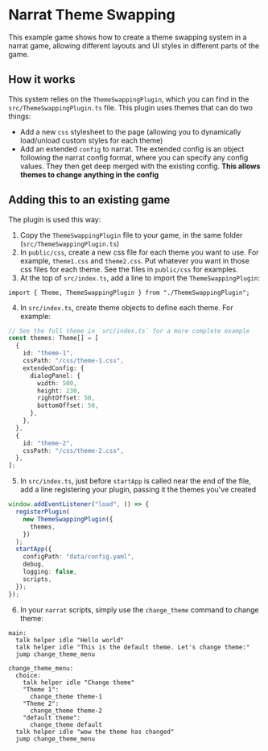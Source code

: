 # Narrat Theme Swapping

This example game shows how to create a theme swapping system in a narrat game, allowing different layouts and UI styles in different parts of the game.

## How it works

This system relies on the `ThemeSwappingPlugin`, which you can find in the `src/ThemeSwappingPlugin.ts` file. This plugin uses themes that can do two things:

- Add a new `css` stylesheet to the page (allowing you to dynamically load/unload custom styles for each theme)
- Add an extended `config` to narrat. The extended config is an object following the narrat config format, where you can specify any config values. They then get deep merged with the existing config. **This allows themes to change anything in the config**

## Adding this to an existing game

The plugin is used this way:

1. Copy the `ThemeSwappingPlugin` file to your game, in the same folder (`src/ThemeSwappingPlugin.ts`)
2. In `public/css`, create a new css file for each theme you want to use. For example, `theme1.css` and `theme2.css`. Put whatever you want in those css files for each theme. See the files in `public/css` for examples.
3. At the top of `src/index.ts`, add a line to import the `ThemeSwappingPlugin`:

```
import { Theme, ThemeSwappingPlugin } from "./ThemeSwappingPlugin";
```

4. In `src/index.ts`, create theme objects to define each theme. For example:

```ts
// See the full theme in `src/index.ts` for a more complete example
const themes: Theme[] = [
  {
    id: "theme-1",
    cssPath: "/css/theme-1.css",
    extendedConfig: {
      dialogPanel: {
        width: 500,
        height: 230,
        rightOffset: 50,
        bottomOffset: 50,
      },
    },
  },
  {
    id: "theme-2",
    cssPath: "/css/theme-2.css",
  },
];
```

5. In `src/index.ts`, just before `startApp` is called near the end of the file, add a line registering your plugin, passing it the themes you've created

```ts
window.addEventListener("load", () => {
  registerPlugin(
    new ThemeSwappingPlugin({
      themes,
    })
  );
  startApp({
    configPath: "data/config.yaml",
    debug,
    logging: false,
    scripts,
  });
});
```

6. In your `narrat` scripts, simply use the `change_theme` command to change theme:

```narrat
main:
  talk helper idle "Hello world"
  talk helper idle "This is the default theme. Let's change theme:"
  jump change_theme_menu

change_theme_menu:
  choice:
    talk helper idle "Change theme"
    "Theme 1":
      change_theme theme-1
    "Theme 2":
      change_theme theme-2
    "default theme":
      change_theme default
  talk helper idle "wow the theme has changed"
  jump change_theme_menu
```
